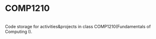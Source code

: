 # COMP1210
<br />
Code storage for activities&projects in class COMP1210(Fundamentals of Computing I).
<br />
